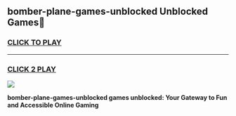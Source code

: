 
## bomber-plane-games-unblocked Unblocked Games👋
<h3>
<a href="https://news.freeplayer.one?title=bomber-plane-games-unblocked&ref=16F">CLICK TO PLAY</a></h3>
<hr>

<h3>
<a href="https://news.freeplayer.one?title=bomber-plane-games-unblocked&ref=16F">CLICK 2 PLAY</a>
  
</h3>

<a href="https://news.freeplayer.one?title=bomber-plane-games-unblocked&ref=16F/"><img src="https://clearcache.store/games.png"></a>


**bomber-plane-games-unblocked games unblocked: Your Gateway to Fun and Accessible Online Gaming**
